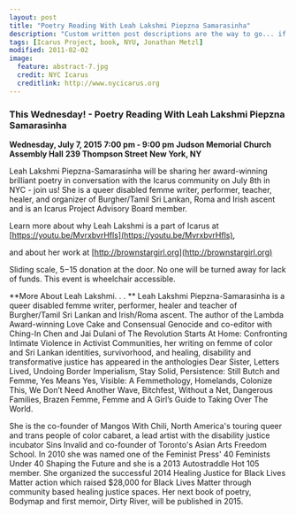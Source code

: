 ```yaml
---
layout: post
title: "Poetry Reading With Leah Lakshmi Piepzna Samarasinha"
description: "Custom written post descriptions are the way to go... if you're not lazy."
tags: [Icarus Project, book, NYU, Jonathan Metzl]
modified: 2011-02-02
image:
  feature: abstract-7.jpg
  credit: NYC Icarus
  creditlink: http://www.nycicarus.org
---
```

### This Wednesday! - Poetry Reading With Leah Lakshmi Piepzna Samarasinha

**Wednesday, July 7, 2015**
**7:00 pm - 9:00 pm**
**Judson Memorial Church Assembly Hall**
**239 Thompson Street**
**New York, NY**

Leah Lakshmi Piepzna-Samarasinha will be sharing her award-winning brilliant poetry in conversation with the Icarus community on July 8th in NYC - join us! She is a queer disabled femme writer, performer, teacher, healer, and organizer of Burgher/Tamil Sri Lankan, Roma and Irish ascent and is an Icarus Project Advisory Board member. 

Learn more about why Leah Lakshmi is a part of Icarus at [https://youtu.be/MvrxbvrHfls](https://youtu.be/MvrxbvrHfls), 

and about her work at [http://brownstargirl.org](http://brownstargirl.org)

Sliding scale, $5-$15 donation at the door. No one will be turned away for 
lack of funds. This event is wheelchair accessible.

**More About Leah Lakshmi. . . **
Leah Lakshmi Piepzna-Samarasinha is a queer disabled femme writer, 
performer, healer and teacher of Burgher/Tamil Sri Lankan and Irish/Roma ascent. The author of the Lambda Award-winning Love Cake and Consensual Genocide and co-editor with Ching-In Chen and Jai Dulani of The Revolution Starts At Home: Confronting Intimate Violence in Activist Communities, her writing on femme of color and Sri Lankan identities, survivorhood, and healing, disability and transformative justice has appeared in the anthologies Dear Sister, Letters Lived, Undoing Border Imperialism, Stay 
Solid, Persistence: Still Butch and Femme, Yes Means Yes, Visible: A Femmethology, Homelands, Colonize This, We Don’t Need Another Wave, Bitchfest, Without a Net, Dangerous Families, Brazen Femme, Femme and A Girl’s Guide to Taking Over The World. 

She is the co-founder of Mangos With Chili, North America's touring queer 
and trans people of color cabaret, a lead artist with the disability justice incubator Sins Invalid and co-founder of Toronto's Asian Arts Freedom School. In 2010 she was named one of the Feminist Press' 40 Feminists Under 40 Shaping the Future and she is a 2013 Autostraddle Hot 105 member. She organized the successful 2014 Healing Justice for Black Lives Matter action which raised $28,000 for Black Lives Matter through community based healing justice spaces. Her next book of poetry, Bodymap 
and first memoir, Dirty River, will be published in 2015.

